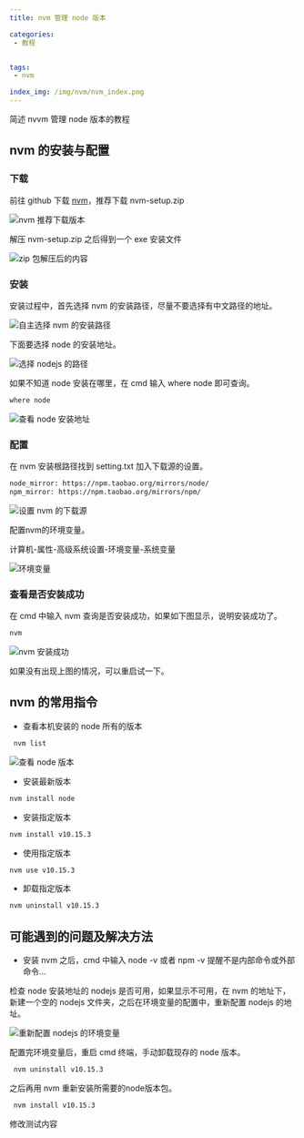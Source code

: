```yaml
---
title: nvm 管理 node 版本

categories: 
 - 教程


tags:
 - nvm

index_img: /img/nvm/nvm_index.png
---
```

简述 nvvm 管理 node 版本的教程

## nvm 的安装与配置

### 下载

前往 github 下载 [nvm](https://github.com/coreybutler/nvm-windows/releases)，推荐下载 nvm-setup.zip

![nvm 推荐下载版本](/img/nvm/001.png)

解压 nvm-setup.zip 之后得到一个 exe 安装文件

![zip 包解压后的内容](/img/nvm/002.png)

### 安装

安装过程中，首先选择 nvm 的安装路径，尽量不要选择有中文路径的地址。

![自主选择 nvm 的安装路径](/img/nvm/003.png)

下面要选择 node 的安装地址。

![选择 nodejs 的路径](/img/nvm/004.png)

如果不知道 node 安装在哪里，在 cmd 输入 where node 即可查询。

``` cmd
where node
```

![查看 node 安装地址](/img/nvm/008.png)

### 配置

在 nvm 安装根路径找到 setting.txt 加入下载源的设置。

``` txt
node_mirror: https://npm.taobao.org/mirrors/node/
npm_mirror: https://npm.taobao.org/mirrors/npm/
```


![设置 nvm 的下载源](/img/nvm/007.png)

配置nvm的环境变量。

计算机-属性-高级系统设置-环境变量-系统变量

![环境变量](/img/nvm/009.png)

### 查看是否安装成功

在 cmd 中输入 nvm 查询是否安装成功，如果如下图显示，说明安装成功了。

``` cmd
nvm
```

![nvm 安装成功](/img/nvm/005.png)

如果没有出现上图的情况，可以重启试一下。

## nvm 的常用指令

 - 查看本机安装的 node 所有的版本

``` cmd
 nvm list
```

![查看 node 版本](/img/nvm/006.png)

 - 安装最新版本

``` cmd
nvm install node
```

 - 安装指定版本

``` cmd
nvm install v10.15.3
```

 - 使用指定版本

``` cmd
nvm use v10.15.3
```

 - 卸载指定版本

``` cmd
nvm uninstall v10.15.3
```



## 可能遇到的问题及解决方法

 - 安装 nvm 之后，cmd 中输入 node -v 或者 npm -v 提醒不是内部命令或外部命令...

检查 node 安装地址的 nodejs 是否可用，如果显示不可用，在 nvm 的地址下，新建一个空的 nodejs 文件夹，之后在环境变量的配置中，重新配置 nodejs 的地址。

![重新配置 nodejs 的环境变量](/img/nvm/010.png)

配置完环境变量后，重启 cmd 终端，手动卸载现存的 node 版本。

``` cmd
 nvm uninstall v10.15.3
```

之后再用 nvm 重新安装所需要的node版本包。

``` cmd
 nvm install v10.15.3
```
修改测试内容